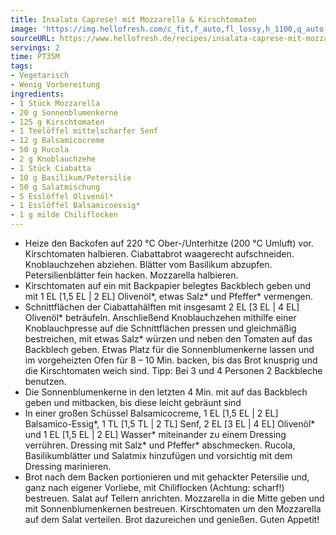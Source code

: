 ```yaml
---
title: Insalata Caprese! mit Mozzarella & Kirschtomaten
image: 'https://img.hellofresh.com/c_fit,f_auto,fl_lossy,h_1100,q_auto,w_2600/hellofresh_s3/image/insalata-caprese-mit-mozzarella-kirschtomaten-ae9a829b.jpg'
sourceURL: https://www.hellofresh.de/recipes/insalata-caprese-mit-mozzarella-kirschtomaten-62f67566af93490a9f0cecbd
servings: 2
time: PT35M
tags:
- Vegetarisch
- Wenig Vorbereitung
ingredients:
- 1 Stück Mozzarella
- 20 g Sonnenblumenkerne
- 125 g Kirschtomaten
- 1 Teelöffel mittelscharfer Senf
- 12 g Balsamicocreme
- 50 g Rucola
- 2 g Knoblauchzehe
- 1 Stück Ciabatta
- 10 g Basilikum/Petersilie
- 50 g Salatmischung
- 5 Esslöffel Olivenöl*
- 1 Esslöffel Balsamicoessig*
- 1 g milde Chiliflocken
---
```


- Heize den Backofen auf 220 °C Ober-/Unterhitze (200 °C Umluft) vor.  Kirschtomaten halbieren.  Ciabattabrot waagerecht aufschneiden.  Knoblauchzehen abziehen. Blätter vom Basilikum abzupfen.  Petersilienblätter fein hacken.  Mozzarella halbieren.
- Kirschtomaten auf ein mit Backpapier belegtes Backblech geben und mit 1 EL [1,5 EL | 2 EL] Olivenöl\*, etwas Salz\* und Pfeffer\* vermengen.
- Schnittflächen der Ciabattahälften mit insgesamt 2 EL [3 EL | 4 EL] Olivenöl\* beträufeln.  Anschließend Knoblauchzehen mithilfe einer Knoblauchpresse auf die Schnittflächen pressen und gleichmäßig bestreichen, mit etwas Salz\* würzen und neben den Tomaten auf das Backblech geben. Etwas Platz für die Sonnenblumenkerne lassen und im vorgeheizten Ofen für 8 – 10 Min. backen, bis das Brot knusprig und die Kirschtomaten weich sind.  Tipp: Bei 3 und 4 Personen 2 Backbleche benutzen.
- Die Sonnenblumenkerne in den letzten 4 Min. mit auf das Backblech geben und mitbacken, bis diese leicht gebräunt sind
- In einer großen Schüssel Balsamicocreme, 1 EL [1,5 EL | 2 EL] Balsamico-Essig\*, 1 TL [1,5 TL | 2 TL] Senf, 2 EL [3 EL | 4 EL] Olivenöl\* und 1 EL [1,5 EL | 2 EL] Wasser\* miteinander zu einem Dressing verrühren.  Dressing mit Salz\* und Pfeffer\* abschmecken.  Rucola, Basilikumblätter und Salatmix hinzufügen und vorsichtig mit dem Dressing marinieren.
- Brot nach dem Backen portionieren und mit gehackter Petersilie und, ganz nach eigener Vorliebe, mit Chiliflocken (Achtung: scharf!) bestreuen.  Salat auf Tellern anrichten. Mozzarella in die Mitte geben und mit Sonnenblumenkernen bestreuen. Kirschtomaten um den Mozzarella auf dem Salat verteilen. Brot dazureichen und genießen.  Guten Appetit!
